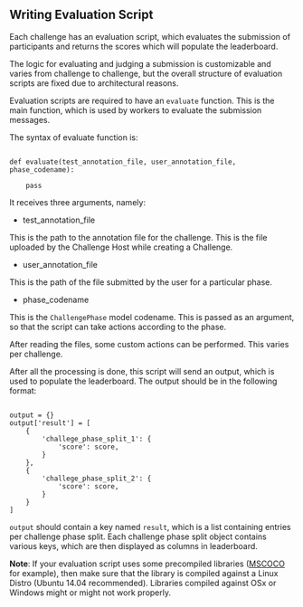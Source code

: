 ## Writing Evaluation Script

Each challenge has an evaluation script, which evaluates the submission of participants and returns the scores which will populate the leaderboard.

The logic for evaluating and judging a submission is customizable and varies from challenge to challenge, but the overall structure of evaluation scripts are fixed due to architectural reasons.

Evaluation scripts are required to have an `evaluate` function. This is the main function, which is used by workers to evaluate the submission messages.

The syntax of evaluate function is:

```

def evaluate(test_annotation_file, user_annotation_file, phase_codename):

    pass

```

It receives three arguments, namely:

* test_annotation_file

This is the path to the annotation file for the challenge. This is the file uploaded by the Challenge Host while creating a Challenge.

* user_annotation_file

This is the path of the file submitted by the user for a particular phase.

* phase_codename

This is the `ChallengePhase` model codename. This is passed as an argument, so that the script can take actions according to the phase.

After reading the files, some custom actions can be performed. This varies per challenge.

After all the processing is done, this script will send an output, which is used to populate the leaderboard. The output should be in the following format:

```

output = {}
output['result'] = [
    {
        'challege_phase_split_1': {
            'score': score,
        }
    },
    {
        'challege_phase_split_2': {
            'score': score,
        }
    }
]

```

`output` should contain a key named `result`, which is a list containing entries per challenge phase split. Each challenge phase split object contains various keys, which are then displayed as columns in leaderboard.

**Note**: If your evaluation script uses some precompiled libraries (<a href="https://github.com/pdollar/coco/">MSCOCO</a> for example), then make sure that the library is compiled against a Linux Distro (Ubuntu 14.04 recommended). Libraries compiled against OSx or Windows might or might not work properly.
